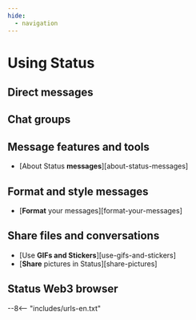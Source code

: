 ```yaml
---
hide:
  - navigation
---
```


# Using Status

## Direct messages

## Chat groups

## Message features and tools

- [About Status **messages**][about-status-messages]

## Format and style messages

- [**Format** your messages][format-your-messages]

## Share files and conversations

- [Use **GIFs and Stickers**][use-gifs-and-stickers]
- [**Share** pictures in Status][share-pictures]

## Status Web3 browser

--8<-- "includes/urls-en.txt"
